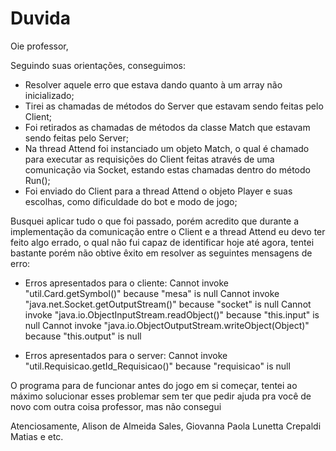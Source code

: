 # Duvida

Oie professor,

Seguindo suas orientações, conseguimos:
- Resolver aquele erro que estava dando quanto à um array não inicializado;
- Tirei as chamadas de métodos do Server que estavam sendo feitas pelo Client;
- Foi retirados as chamadas de métodos da classe Match que estavam sendo feitas pelo Server;
- Na thread Attend foi instanciado um objeto Match, o qual é chamado para executar as requisições do Client feitas através de uma comunicação via Socket, estando estas chamadas dentro do método Run();
- Foi enviado do Client para a thread Attend o objeto Player e suas escolhas, como dificuldade do bot e modo de jogo;



Busquei aplicar tudo o que foi passado, porém acredito que durante a implementação da comunicação entre o Client e a thread Attend eu devo ter feito algo errado, o qual não fui capaz de identificar hoje até agora, tentei bastante porém não obtive êxito em resolver as seguintes mensagens de erro:

* Erros apresentados para o cliente:
Cannot invoke "util.Card.getSymbol()" because "mesa" is null
Cannot invoke "java.net.Socket.getOutputStream()" because "socket" is null
Cannot invoke "java.io.ObjectInputStream.readObject()" because "this.input" is null
Cannot invoke "java.io.ObjectOutputStream.writeObject(Object)" because "this.output" is null

* Erros apresentados para o server:
Cannot invoke "util.Requisicao.getId_Requisicao()" because "requisicao" is null

O programa para de funcionar antes do jogo em si começar, tentei ao máximo solucionar esses problemar sem ter que pedir ajuda pra você de novo com outra coisa professor, mas não consegui


Atenciosamente, 
Alison de Almeida Sales, Giovanna Paola Lunetta Crepaldi Matias e etc.
